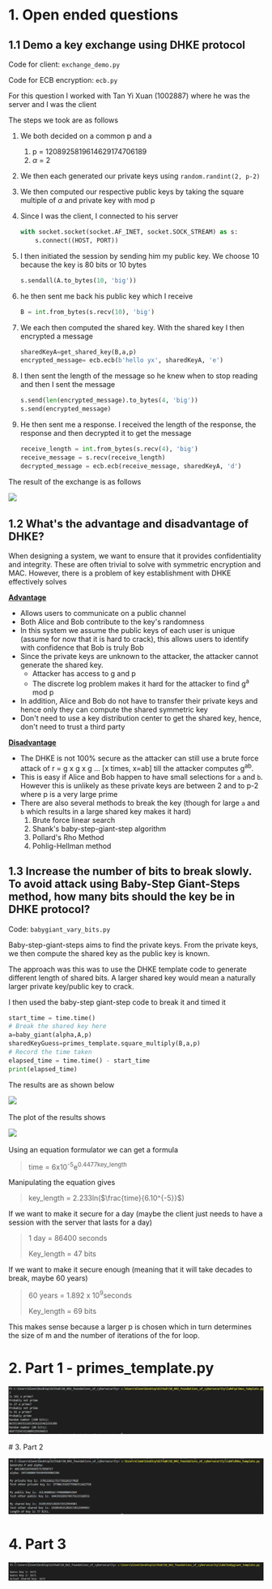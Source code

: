 # 1. Open ended questions

## 1.1 Demo a key exchange using DHKE protocol

Code for client: `exchange_demo.py`

Code for ECB encryption: `ecb.py`

For this question I worked with Tan Yi Xuan (1002887) where he was the server and I was the client 

The steps we took are as follows

1. We both decided on a common p and a 

   1. p = 1208925819614629174706189
   2. $\alpha$ = 2

2. We then each generated our private keys using `random.randint(2, p-2)` 

3. We then computed our respective public keys by taking the square multiple of $\alpha$ and private key with mod p

4. Since I was the client, I connected to his server

   ```python
   with socket.socket(socket.AF_INET, socket.SOCK_STREAM) as s:
       s.connect((HOST, PORT))
   ```

5. I then initiated the session by sending him my public key. We choose 10 because the key is 80 bits or 10 bytes

   ```python
   s.sendall(A.to_bytes(10, 'big'))
   ```

6. he then sent me back his public key which I receive

   ```python
   B = int.from_bytes(s.recv(10), 'big')
   ```

7. We each then computed the shared key. With the shared key I then encrypted a message 

   ```python
   sharedKeyA=get_shared_key(B,a,p)
   encrypted_message= ecb.ecb(b'hello yx', sharedKeyA, 'e')
   ```

8. I then sent the length of the message so he knew when to stop reading and then I sent the message

   ```python
   s.send(len(encrypted_message).to_bytes(4, 'big'))
   s.send(encrypted_message)
   ```

9. He then sent me a response. I received the length of the response, the response and then decrypted it to get the message

   ```python
   receive_length = int.from_bytes(s.recv(4), 'big')
   receive_message = s.recv(receive_length)
   decrypted_message = ecb.ecb(receive_message, sharedKeyA, 'd')
   ```

The result of the exchange is as follows

![](C:/Users/Glenn/Desktop/Github/50_042_foundations_of_cybersecurity/lab6/assets/05.PNG)

## 1.2 What's the advantage and disadvantage of DHKE?  

When designing a system, we want to ensure that it provides confidentiality and integrity. These are often trivial to solve with symmetric encryption and MAC. However, there is a problem of key establishment with DHKE effectively solves

**<u>Advantage</u>**

- Allows users to communicate on a public channel 
- Both Alice and Bob contribute to the key's randomness
- In this system we assume the public keys of each user is unique (assume for now that it is hard to crack), this allows users to identify with confidence that Bob is truly Bob
- Since the private keys are unknown to the attacker, the attacker cannot generate the shared key. 
  - Attacker has access to g and p
  - The discrete log problem makes it hard for the attacker to find g<sup>a</sup> mod p
- In addition, Alice and Bob do not have to transfer their private keys and hence only they can compute the shared symmetric key 
- Don't need to use a key distribution center to get the shared key, hence, don't need to trust a third party

**<u>Disadvantage</u>**

- The DHKE is not 100% secure as the attacker can still use a brute force attack of r = g x g x g ... [x times, x=ab] till the attacker computes g<sup>ab</sup>. 
- This is easy if Alice and Bob happen to have small selections for `a` and `b`. However this is unlikely as these private keys are between 2 and to p-2 where p is a very large prime 
- There are also several methods to break the key (though for large `a` and `b` which results in a large shared key makes it hard)
  1. Brute force linear search
  2. Shank's baby-step-giant-step algorithm
  3. Pollard's Rho Method
  4. Pohlig-Hellman method

## 1.3 Increase the number of bits to break slowly. To avoid attack using Baby-Step Giant-Steps method, how many bits should the key be in DHKE protocol?

Code: `babygiant_vary_bits.py`

Baby-step-giant-steps aims to find the private keys. From the private keys, we then compute the shared key as the public key is known.

The approach was this was to use the DHKE template code to generate different length of shared bits. A larger shared key would mean a naturally larger private key/public key to crack.

I then used the baby-step giant-step code to break it and timed it 

```python
start_time = time.time()
# Break the shared key here 
a=baby_giant(alpha,A,p)
sharedKeyGuess=primes_template.square_multiply(B,a,p)
# Record the time taken
elapsed_time = time.time() - start_time
print(elapsed_time)
```

The results are as shown below

![](C:/Users/Glenn/Desktop/Github/50_042_foundations_of_cybersecurity/lab6/assets/06.PNG)

The plot of the results shows 

![](C:/Users/Glenn/Desktop/Github/50_042_foundations_of_cybersecurity/lab6/assets/07.PNG)

Using an equation formulator we can get a formula 

> time = 6x10<sup>-5</sup>e<sup>0.4477key_length</sup>

Manipulating the equation gives 

> key_length = 2.233ln($\frac{time}{6.10^{-5}}$)

If we want to make it secure for a day (maybe the client just needs to have a session with the server that lasts for a day)

>  1 day = 86400 seconds
>
>  Key_length = 47 bits

If we want to make it secure enough (meaning that it will take decades to break, maybe 60 years)

>  60 years = 1.892 x 10<sup>9</sup>seconds
>
>  Key_length = 69 bits

This makes sense because a larger p is chosen which in turn determines the size of m and the number of iterations of the for loop.

# 2. Part 1 - primes_template.py

![](assets/01.PNG)

<div style="page-break-after: always;"></div>
# 3. Part 2

![](assets/03.PNG)

# 4. Part 3

![](assets/04.PNG)